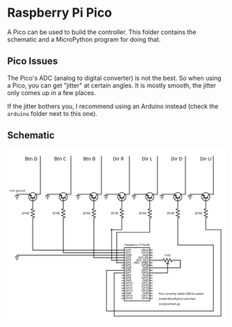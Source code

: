 # Raspberry Pi Pico

A Pico can be used to build the controller. This folder contains the schematic and a MicroPython program for doing that.

## Pico Issues

The Pico's ADC (analog to digital converter) is not the best. So when using a Pico, you can get "jitter" at certain angles. It is mostly smooth, the jitter only comes up in a few places.

If the jitter bothers you, I recommend using an Arduino instead (check the `arduino` folder next to this one).

## Schematic

![schematic](./picoControllerSchematic.svg)
